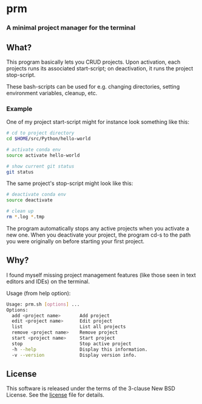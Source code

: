 # prm
### A minimal project manager for the terminal

## What?
This program basically lets you CRUD projects. Upon activation, each projects runs its associated start-script; on deactivation, it runs the project stop-script.

These bash-scripts can be used for e.g. changing directories, setting environment variables, cleanup, etc.

### Example
One of my project start-script might for instance look something like this:

```bash
# cd to project directory
cd $HOME/src/Python/hello-world

# activate conda env
source activate hello-world

# show current git status
git status
```

The same project's stop-script might look like this:

```bash
# deactivate conda env
source deactivate

# clean up
rm *.log *.tmp
```

The program automatically stops any active projects when you activate a new one.
When you deactivate your project, the program cd-s to the path you were originally on before starting your first project.

## Why?
I found myself missing project management features (like those seen in text editors and IDEs) on the terminal.

Usage (from help option):

```bash
Usage: prm.sh [options] ...
Options:
  add <project name>       Add project
  edit <project name>      Edit project
  list                     List all projects
  remove <project name>    Remove project
  start <project name>     Start project
  stop                     Stop active project
  -h --help                Display this information.
  -v --version             Display version info.
```

## License
This software is released under the terms of the 3-clause New BSD License. See the [license](LICENSE.txt) file for details.
